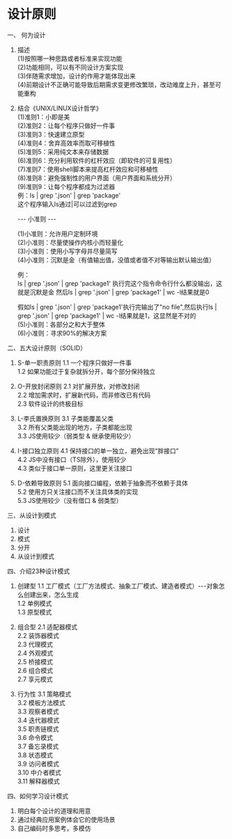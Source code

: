 # 设计原则

一、 何为设计

1. 描述<br>
    (1)按照哪一种思路或者标准来实现功能<br>
    (2)功能相同，可以有不同设计方案实现<br>
    (3)伴随需求增加，设计的作用才能体现出来<br>
    (4)前期设计不正确可能导致后期需求变更修改繁琐，改动难度上升，甚至可能重构

2. 结合《UNIX/LINUX设计哲学》<br>
    (1)准则1：小即是美<br>
    (2)准则2：让每个程序只做好一件事<br>
    (3)准则3：快速建立原型<br>
    (4)准则4：舍弃高效率而取可移植性<br>
    (5)准则5：采用纯文本来存储数据<br>
    (6)准则6：充分利用软件的杠杆效应（即软件的可复用性）<br>
    (7)准则7：使用shell脚本来提高杠杆效应和可移植性<br>
    (8)准则8：避免强制性的用户界面（用户界面和系统分开）<br>
    (9)准则9：让每个程序都成为过滤器<br>
    例：ls | grep '.json' | grep 'package'<br>
    这个程序输入ls通过|可以过滤到grep<br>

    --- 小准则 ---

    (1)小准则：允许用户定制环境<br>
    (2)小准则：尽量使操作内核小而轻量化<br>
    (3)小准则：使用小写字母并尽量简写<br>
    (4)小准则：沉默是金（有值输出值，没值或者值不对等输出默认输出值）<br>

    例：<br>
    ls | grep '.json' | grep 'package1'
    执行完这个指令命令行什么都没输出，这就是沉默是金
    然后ls | grep '.json' | grep 'package1' | wc -l结果就是0

    假如ls | grep '.json' | grep 'package1'执行完输出了"no file",然后执行ls | grep '.json' | grep 'package1' | wc -l结果就是1，这显然是不对的<br>
    (5)小准则：各部分之和大于整体<br>
    (6)小准则：寻求90%的解决方案<br>

二、五大设计原则（SOLID）

1. S-单一职责原则
    1.1 一个程序只做好一件事<br>
    1.2 如果功能过于复杂就拆分开，每个部分保持独立<br>

2. O-开放封闭原则
    2.1 对扩展开放，对修改封闭<br>
    2.2 增加需求时，扩展新代码，而非修改已有代码<br>
    2.3 软件设计的终极目标<br>

3. L-李氏置换原则
    3.1 子类能覆盖父类<br>
    3.2 所有父类能出现的地方，子类都能出现<br>
    3.3 JS使用较少（弱类型 & 继承使用较少）<br>

4. I-接口独立原则
    4.1 保持接口的单一独立，避免出现“胖接口”<br>
    4.2 JS中没有接口（TS除外），使用较少<br>
    4.3 类似于接口单一原则，这里更关注接口<br>

5. D-依赖导致原则
    5.1 面向接口编程，依赖于抽象而不依赖于具体<br>
    5.2 使用方只关注接口而不关注具体类的实现<br>
    5.3 JS使用较少（没有借口 & 弱类型）<br>

三、从设计到模式

1. 设计
2. 模式
3. 分开
4. 从设计到模式

四、介绍23种设计模式

1. 创建型
    1.1 工厂模式（工厂方法模式、抽象工厂模式、建造者模式）---对象怎么创建出来，怎么生成<br>
    1.2 单例模式<br>
    1.3 原型模式<br>

2. 组合型
    2.1 适配器模式<br>
    2.2 装饰器模式<br>
    2.3 代理模式<br>
    2.4 外观模式<br>
    2.5 桥接模式<br>
    2.6 组合模式<br>
    2.7 享元模式<br>

3. 行为性
   3.1 策略模式<br>
   3.2 模板方法模式<br>
   3.3 观察者模式<br>
   3.4 迭代器模式<br>
   3.5 职责链模式<br>
   3.6 命令模式<br>
   3.7 备忘录模式<br>
   3.8 状态模式<br>
   3.9 访问者模式<br>
   3.10 中介者模式<br>
   3.11 解释器模式<br>

四、如何学习设计模式

1. 明白每个设计的道理和用意
2. 通过经典应用案例体会它的使用场景
3. 自己编码时多思考，多模仿
